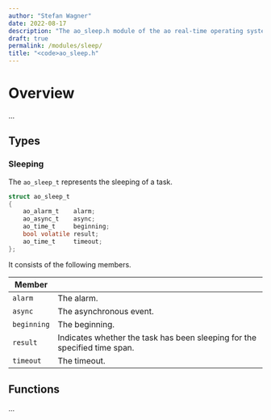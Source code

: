```yaml
---
author: "Stefan Wagner"
date: 2022-08-17
description: "The ao_sleep.h module of the ao real-time operating system."
draft: true
permalink: /modules/sleep/
title: "<code>ao_sleep.h"
---
```


# Overview

...

## Types

### Sleeping

The `ao_sleep_t` represents the sleeping of a task.

```c
struct ao_sleep_t
{
    ao_alarm_t    alarm;
    ao_async_t    async;
    ao_time_t     beginning;
    bool volatile result;
    ao_time_t     timeout;
};
```

It consists of the following members.

| Member | |
|--------|-|
| `alarm` | The alarm. |
| `async` | The asynchronous event. |
| `beginning` | The beginning. |
| `result` | Indicates whether the task has been sleeping for the specified time span. |
| `timeout` | The timeout. |

## Functions

...
